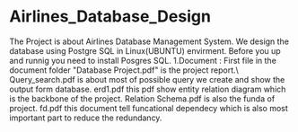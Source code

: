 # Airlines_Database_Design
The Project is about Airlines Database Management System.
We design the database using Postgre SQL in Linux(UBUNTU) envirment.
Before you up and runnig you need to install Posgres SQL.
1.Document :
    First file in the document folder "Database Project.pdf"  is the project report.\\
    Query_search.pdf is about most of possible query we create and show the output form database.
    erd1.pdf this pdf show entity relation diagram which is the backbone of the project.
    Relation Schema.pdf  is also the funda of project.
    fd.pdf this document tell funcational dependecy  which is also most important part to reduce the redundancy.
    

